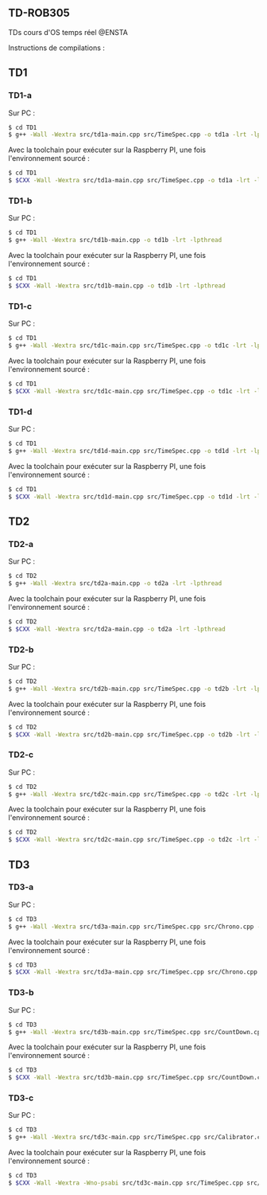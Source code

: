 ## TD-ROB305
TDs cours d'OS temps réel @ENSTA

Instructions de compilations :

## TD1
### TD1-a
Sur PC :
```sh
$ cd TD1
$ g++ -Wall -Wextra src/td1a-main.cpp src/TimeSpec.cpp -o td1a -lrt -lpthread
```
Avec la toolchain pour exécuter sur la Raspberry PI, une fois l'environnement sourcé :
```sh
$ cd TD1
$ $CXX -Wall -Wextra src/td1a-main.cpp src/TimeSpec.cpp -o td1a -lrt -lpthread
```
### TD1-b
Sur PC :
```sh
$ cd TD1
$ g++ -Wall -Wextra src/td1b-main.cpp -o td1b -lrt -lpthread
```
Avec la toolchain pour exécuter sur la Raspberry PI, une fois l'environnement sourcé :
```sh
$ cd TD1
$ $CXX -Wall -Wextra src/td1b-main.cpp -o td1b -lrt -lpthread
```
### TD1-c
Sur PC :
```sh
$ cd TD1
$ g++ -Wall -Wextra src/td1c-main.cpp src/TimeSpec.cpp -o td1c -lrt -lpthread
```
Avec la toolchain pour exécuter sur la Raspberry PI, une fois l'environnement sourcé :
```sh
$ cd TD1
$ $CXX -Wall -Wextra src/td1c-main.cpp src/TimeSpec.cpp -o td1c -lrt -lpthread
```
### TD1-d
Sur PC :
```sh
$ cd TD1
$ g++ -Wall -Wextra src/td1d-main.cpp src/TimeSpec.cpp -o td1d -lrt -lpthread
```
Avec la toolchain pour exécuter sur la Raspberry PI, une fois l'environnement sourcé :
```sh
$ cd TD1
$ $CXX -Wall -Wextra src/td1d-main.cpp src/TimeSpec.cpp -o td1d -lrt -lpthread
```
## TD2
### TD2-a
Sur PC :
```sh
$ cd TD2
$ g++ -Wall -Wextra src/td2a-main.cpp -o td2a -lrt -lpthread
```
Avec la toolchain pour exécuter sur la Raspberry PI, une fois l'environnement sourcé :
```sh
$ cd TD2
$ $CXX -Wall -Wextra src/td2a-main.cpp -o td2a -lrt -lpthread
```
### TD2-b
Sur PC :
```sh
$ cd TD2
$ g++ -Wall -Wextra src/td2b-main.cpp src/TimeSpec.cpp -o td2b -lrt -lpthread
```
Avec la toolchain pour exécuter sur la Raspberry PI, une fois l'environnement sourcé :
```sh
$ cd TD2
$ $CXX -Wall -Wextra src/td2b-main.cpp src/TimeSpec.cpp -o td2b -lrt -lpthread
```
### TD2-c
Sur PC :
```sh
$ cd TD2
$ g++ -Wall -Wextra src/td2c-main.cpp src/TimeSpec.cpp -o td2c -lrt -lpthread
```
Avec la toolchain pour exécuter sur la Raspberry PI, une fois l'environnement sourcé :
```sh
$ cd TD2
$ $CXX -Wall -Wextra src/td2c-main.cpp src/TimeSpec.cpp -o td2c -lrt -lpthread
```
## TD3
### TD3-a
Sur PC :
```sh
$ cd TD3
$ g++ -Wall -Wextra src/td3a-main.cpp src/TimeSpec.cpp src/Chrono.cpp -o td3a -lrt -lpthread
```
Avec la toolchain pour exécuter sur la Raspberry PI, une fois l'environnement sourcé :
```sh
$ cd TD3
$ $CXX -Wall -Wextra src/td3a-main.cpp src/TimeSpec.cpp src/Chrono.cpp -o td3a -lrt -lpthread
```
### TD3-b
Sur PC :
```sh
$ cd TD3
$ g++ -Wall -Wextra src/td3b-main.cpp src/TimeSpec.cpp src/CountDown.cpp src/PeriodicTimer.cpp src/Timer.cpp -o td3b -lrt -lpthread
```
Avec la toolchain pour exécuter sur la Raspberry PI, une fois l'environnement sourcé :
```sh
$ cd TD3
$ $CXX -Wall -Wextra src/td3b-main.cpp src/TimeSpec.cpp src/CountDown.cpp src/PeriodicTimer.cpp src/Timer.cpp -o td3b -lrt -lpthread
```
### TD3-c
Sur PC :
```sh
$ cd TD3
$ g++ -Wall -Wextra src/td3c-main.cpp src/TimeSpec.cpp src/Calibrator.cpp src/PeriodicTimer.cpp src/Timer.cpp src/Looper.cpp src/CpuLoop.cpp -o td3c -lrt -lpthread
```
Avec la toolchain pour exécuter sur la Raspberry PI, une fois l'environnement sourcé :
```sh
$ cd TD3
$ $CXX -Wall -Wextra -Wno-psabi src/td3c-main.cpp src/TimeSpec.cpp src/Calibrator.cpp src/PeriodicTimer.cpp src/Timer.cpp src/Looper.cpp src/CpuLoop.cpp -o td3c -lrt -lpthread
```
